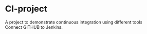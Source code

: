 # CI-project
A project to demonstrate continuous integration using different tools
Connect GITHUB to Jenkins.
